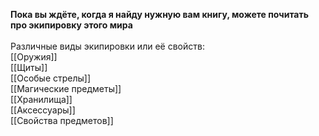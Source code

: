 **Пока вы ждёте, когда я найду нужную вам книгу, можете почитать про экипировку этого мира**<br>
<br>
Различные виды экипировки или её свойств:<br>
[[Оружия]]<br>
[[Щиты]]<br>
[[Особые стрелы]]<br>
[[Магические предметы]]<br>
[[Хранилища]]<br>
[[Аксессуары]]<br>
[[Свойства предметов]]